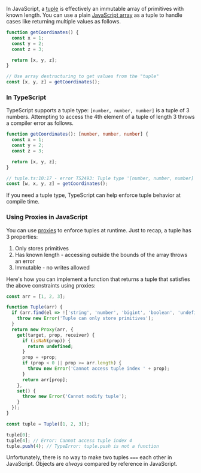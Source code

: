In JavaScript, a [tuple](https://github.com/tc39/proposal-record-tuple) is effectively an immutable array of primitives with known length.
You can use a plain [JavaScript array](https://thecodebarbarian.com/the-80-20-guide-to-javascript-arrays.html) as a tuple to handle cases like returning multiple values as follows.

```javascript
function getCoordinates() {
  const x = 1;
  const y = 2;
  const z = 3;

  return [x, y, z];
}

// Use array destructuring to get values from the "tuple"
const [x, y, z] = getCoordinates();
```

### In TypeScript

TypeScript supports a tuple type: `[number, number, number]` is a tuple of 3 numbers.
Attempting to access the 4th element of a tuple of length 3 throws a compiler error as follows.

```ts
function getCoordinates(): [number, number, number] {
  const x = 1;
  const y = 2;
  const z = 3;

  return [x, y, z];
}

// tuple.ts:10:17 - error TS2493: Tuple type '[number, number, number]' of length '3' has no element at index '3'.
const [w, x, y, z] = getCoordinates();
```

If you need a tuple type, TypeScript can help enforce tuple behavior at compile time.

### Using Proxies in JavaScript

You can use [proxies](https://thecodebarbarian.com/2015/04/24/80-20-guide-to-ecmascript-6-proxies) to enforce tuples at runtime.
Just to recap, a tuple has 3 properties:

1. Only stores primitives
2. Has known length - accessing outside the bounds of the array throws an error
3. Immutable - no writes allowed

Here's how you can implement a function that returns a tuple that satisfies the above constraints using proxies:

```javascript
const arr = [1, 2, 3];

function Tuple(arr) {
  if (arr.find(el => !['string', 'number', 'bigint', 'boolean', 'undefined', 'symbol', 'null'].includes(typeof el))) {
    throw new Error('Tuple can only store primitives');
  }
  return new Proxy(arr, {
    get(target, prop, receiver) {
      if (isNaN(prop)) {
        return undefined;
      }
      prop = +prop;
      if (prop < 0 || prop >= arr.length) {
        throw new Error('Cannot access tuple index ' + prop);
      }
      return arr[prop];
    },
    set() {
      throw new Error('Cannot modify tuple');
    }
  });
}

const tuple = Tuple([1, 2, 3]);

tuple[0];
tuple[4]; // Error: Cannot access tuple index 4
tuple.push(4); // TypeError: tuple.push is not a function
```

Unfortunately, there is no way to make two tuples `===` each other in JavaScript.
Objects are _always_ compared by reference in JavaScript.